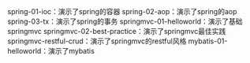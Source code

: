 spring-01-ioc：演示了spring的容器
spring-02-aop：演示了spring的aop
spring-03-tx：演示了spring的事务
springmvc-01-helloworld：演示了基础springmvc
springmvc-02-best-practice：演示了springmvc最佳实践
springmvc-restful-crud：演示了springmvc的restful风格
mybatis-01-helloworld：演示了mybatis

